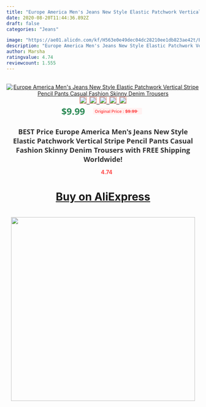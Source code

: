 ```yaml
---
title: "Europe America Men's Jeans New Style Elastic Patchwork Vertical Stripe Pencil Pants Casual Fashion Skinny Denim Trousers"
date: 2020-08-20T11:44:36.892Z
draft: false
categories: "Jeans"

image: "https://ae01.alicdn.com/kf/H563e0e49dec04dc28210ee1db823ae42t/Europe-America-Men-s-Jeans-New-Style-Elastic-Patchwork-Vertical-Stripe-Pencil-Pants-Casual-Fashion-Skinny.jpg"
description: "Europe America Men's Jeans New Style Elastic Patchwork Vertical Stripe Pencil Pants Casual Fashion Skinny Denim Trousers"
author: Marsha
ratingvalue: 4.74
reviewcount: 1.555
---
```

<br>
<div style="text-align: center;">
<a href="https://s.click.aliexpress.com/e/_ADJ4ah" target="_blank" rel="nofollow noopener noreferrer"><img alt="Europe America Men's Jeans New Style Elastic Patchwork Vertical Stripe Pencil Pants Casual Fashion Skinny Denim Trousers" class="magnifier-image" src="https://ae01.alicdn.com/kf/H563e0e49dec04dc28210ee1db823ae42t/Europe-America-Men-s-Jeans-New-Style-Elastic-Patchwork-Vertical-Stripe-Pencil-Pants-Casual-Fashion-Skinny.jpg_640x640.jpg">
<br>
<img style="border:1px solid salmon" src="https://ae01.alicdn.com/kf/H563e0e49dec04dc28210ee1db823ae42t/Europe-America-Men-s-Jeans-New-Style-Elastic-Patchwork-Vertical-Stripe-Pencil-Pants-Casual-Fashion-Skinny.jpg_120x120.jpg">&nbsp;&nbsp;<img style="border:1px solid salmon" src="https://ae01.alicdn.com/kf/Hbd171db293054c49b55270b863986be7S/Europe-America-Men-s-Jeans-New-Style-Elastic-Patchwork-Vertical-Stripe-Pencil-Pants-Casual-Fashion-Skinny.png_120x120.jpg">&nbsp;&nbsp;<img style="border:1px solid salmon" src="https://ae01.alicdn.com/kf/Hf8c936d0498a4a85b3b4462042d20500O/Europe-America-Men-s-Jeans-New-Style-Elastic-Patchwork-Vertical-Stripe-Pencil-Pants-Casual-Fashion-Skinny.jpg_120x120.jpg">&nbsp;&nbsp;<img style="border:1px solid salmon" src="https://ae01.alicdn.com/kf/H012a738f40c74c5ea445efcda4c373465/Europe-America-Men-s-Jeans-New-Style-Elastic-Patchwork-Vertical-Stripe-Pencil-Pants-Casual-Fashion-Skinny.jpg_120x120.jpg">&nbsp;&nbsp;<img style="border:1px solid salmon" src="https://ae01.alicdn.com/kf/H02a7922a1a60491394ad62de1bd123a7k/Europe-America-Men-s-Jeans-New-Style-Elastic-Patchwork-Vertical-Stripe-Pencil-Pants-Casual-Fashion-Skinny.png_120x120.jpg"></a></div><br0>
<div style="text-align: center;"><span style="background-color: white; border: 0px; box-sizing: border-box; color: seagreen; display: inline-block; font-family: &quot;open sans&quot; , &quot;arial&quot; , &quot;helvetica&quot; , sans-serif , &quot;heiti&quot;; font-size: 24px; font-stretch: inherit; font-weight: 700; line-height: inherit; margin: 0px 10px 0px 0px; padding: 0px; vertical-align: middle;">$9.99 </span>
<span style="background: rgb(255 , 241 , 241); border-radius: 3px; border: 0px; box-sizing: border-box; color: #ff4747; display: inline-block; font-family: inherit; font-size: 12px; font-stretch: inherit; font-style: inherit; font-variant: inherit; font-weight: 600; line-height: inherit; margin: 0px; padding: 2px 5px; transform: scale(0.9); vertical-align: middle;">Original Price : <b style="text-decoration: line-through;">$9.99 </b> &nbsp;&nbsp;</span></div>
<h1 style="color: #333333; display: inline-block; font-family: &quot;open sans&quot; , &quot;arial&quot; , &quot;helvetica&quot; , sans-serif , &quot;heiti&quot;; font-size: 18px; font-stretch: inherit; font-weight: 700; text-align: center;">BEST Price Europe America Men's Jeans New Style Elastic Patchwork Vertical Stripe Pencil Pants Casual Fashion Skinny Denim Trousers with FREE Shipping Worldwide!</h1>
<div style="color: #ff4747; text-align: center;">
<img src="https://4.bp.blogspot.com/-M0ZcTcb-5uY/XleCXlxnR4I/AAAAAAAAAEc/OrjgMkXV1oMQFaCRZj5HQwOCBcu3w1FegCPcBGAYYCw/s1600/star.png" style="height: 15px;">&nbsp;<b>4.74</b></div>
<div class="button_cont" align="center"><a class="buynow_a" href="https://s.click.aliexpress.com/e/_ADJ4ah" target="_blank" rel="nofollow noopener noreferrer"><H1>Buy on AliExpress</H1></a></div><br>
<div class="separator" style="clear: both; text-align: center;">
<img src="https://lh3.googleusercontent.com/-pTy5HemUv9M/XlePHvY0dAI/AAAAAAAAAE4/0nX5iRUoIWY8eMW9Dpxeirr157OZliDIgCLcBGAsYHQ/s1600/badge.gif" width="480">
</div>
